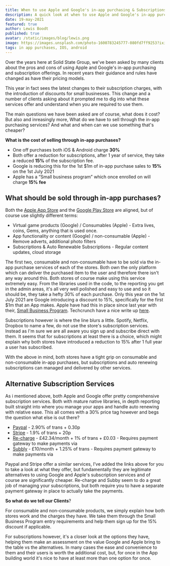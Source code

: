 ```yaml
---
title: When to use Apple and Google's in-app purchasing & Subscriptions service.
description: A quick look at when to use Apple and Google's in-app purchasing & subscriptions offerings when building Apps.
date: 19-may-2021
featured: true
author: Lewis Boodt
published: true
avatar: /static/images/blog/lewis.png
image: https://images.unsplash.com/photo-1600783245777-080fd7ff9253?ixid=MnwxMjA3fDB8MHxwaG90by1wYWdlfHx8fGVufDB8fHx8&ixlib=rb-1.2.1&auto=format&fit=crop&w=1567&q=80
tags: in app purchases, IOS, android
---
```


Over the years here at Solid State Group, we've been asked by many clients about the pros and cons of using Apple and Google's in-app purchasing and subscription offerings. In recent years their guidance and rules have changed as have their pricing models. 

This year in fact sees the latest changes to their subscription charges, with the introduction of discounts for small businesses. This change and a number of clients asking about it prompted me to dig into what these services offer and understand when you are required to use them.

The main questions we have been asked are of course, what does it cost? But also and inreasingly more, What do we have to sell through the in-app purchasing services? And what and when can we use something that's cheaper?

**What is the cost of selling through in-app purchases?**

- One off purchases both iOS & Android charge **30%**
- Both offer a reduction for subscriptions, after 1 year of service, they take a reduced **15%** of the subscription fee.
- Google is reducing this for the 1st $1m of in-app purchase sales to **15%** on the 1st July 2021
- Apple has a “Small business program” which once enrolled on will charge **15%** **fee**

## What should be sold through in-app purchases?

Both the  [Apple App Store](https://developer.apple.com/in-app-purchase/) and the [Google Play Store](https://developer.android.com/distribute/best-practices/earn/in-app-purchases) are aligned, but of course use slightly different terms:

- Virtual game products (Google) / Consumables (Apple)  - Extra lives, coins, Gems, anything that is used once.
- App functionality or content (Google) / non-consumable (Apple)  - Remove adverts, additional photo filters 
- Subscriptions & Auto Renewable Subscriptions - Regular content updates, cloud storage

The first two, consumable and non-consumable have to be sold via the in-app purchase services of each of the stores. Both own the only platform which can deliver the purchased item to the user and therefore there isn't any way around this. Both stores of course make using this service extremely easy. From the libraries used in the code, to the reporting you get in the admin areas, it's all very well polished and easy to use and so it should be, they take a hefty 30% of each purchase. Only this year on the 1st July 2021 are Google introducing a discount to 15%, specifically for the first $1m that an App makes. Apple have had this in place since last year with their, [Small Business Program](https://developer.apple.com/app-store/small-business-program/). Techcrunch have a nice write up [here](https://techcrunch.com/2021/03/16/google-play-drops-commissions-to-15-from-30-following-apples-move-last-year/#:~:text=The%20Android%2Dmaker%20said%20on,Play%20billing%20system%20each%20year.).

Subscriptions however is where the line blurs a little. Spotify, Netflix, Dropbox to name a few, do not use the store's subscription services. Instead as I'm sure we are all aware you sign up and subscribe direct with them. It seems that for subscriptions at least there is a choice, which might explain why both stores have introduced a reduction to 15% after 1 full year a user has subscribed.

With the above in mind, both stores have a tight grip on consumable and non-consumable in-app purchases, but subscriptions and auto renewing subscriptions can managed and delivered by other services.

## Alternative Subscription Services

As i mentioned above, both Apple and Google offer pretty comprehensive subscription services. Both with mature native libraries, in depth reporting built straight into where you manage your apps and handle auto renewing with relative ease. This all comes with a 30% price tag however and begs the question what else is out there?

- [Paypal](https://www.paypal.com/merchantapps/appcenter/acceptpayments/subscriptions)  - 2.90% of trans + 0.30p
- [Stripe](https://stripe.com/docs/billing/subscriptions/overview)  - 1.9% of trans + 20p 
- [Re-charge](https://rechargepayments.com/)  - £42.34/month + 1% of trans + £0.03 - Requires payment gateway to make payments via
- [Subbly](https://www.subbly.co/) - £10/month + 1.25% of trans - Requires payment gateway to make payments via

Paypal and Stripe offer a similar services, I’ve added the links above for you to take a look at what they offer, but fundamentally they are legitimate alternatives to using Google and Apple's subscription services and of course are significantly cheaper. Re-charge and Subby seem to do a great job of managing your subscriptions, but both require you to have a separate payment gateway in place to actually take the payments.

**So what do we tell our Clients**?

For consumable and non-consumable products, we simply explain how both stores work and the charges they have. We take them through the Small Business Program entry requirements and help them sign up for the 15% discount if applicable. 

For subscriptions however, it's a closer look at the options they have, helping them make an assessment on the value Google and Apple bring to the table vs the alternatives. In many cases the ease and convenience to them and their users is worth the additional cost, but, for once in the App building world it's nice to have at least more than one option for once.



